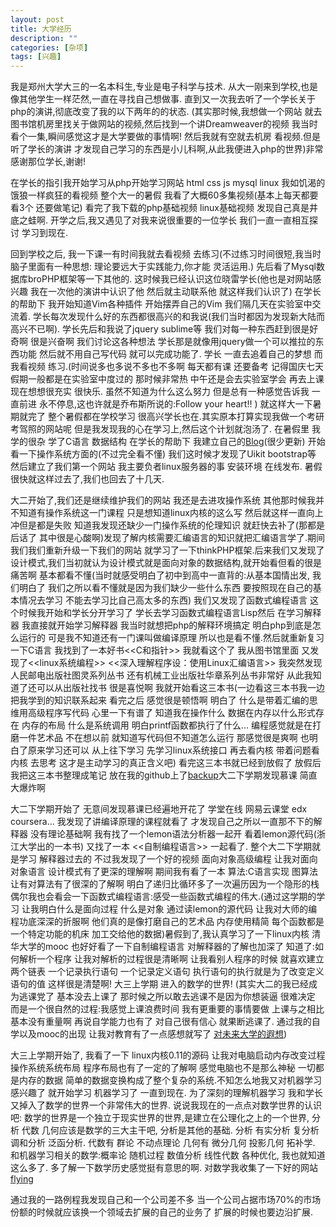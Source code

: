 ```yaml
---
layout: post
title: 大学经历 
description: ""
categories: [杂项]
tags: [兴趣]
---
```



我是郑州大学大三的一名本科生,专业是电子科学与技术. 从大一刚来到学校,也是像其他学生一样茫然,一直在寻找自己想做事. 直到又一次我去听了一个学长关于php的演讲,彻底改变了我的以下两年的的状态. (其实那时候,我想做一个网站 就去图书馆机房里找关于做网站的视频,然后找到一个讲Dreamweaver的视频 我当时看个一集,瞬间感觉这才是大学要做的事情啊! 然后我就有空就去机房 看视频.但是听了学长的演讲 才发现自己学习的东西是小儿科啊,从此我便进入php的世界)非常感谢那位学长,谢谢!

 在学长的指引我开始学习从php开始学习网站 html css js mysql linux 我如饥渴的饿狼一样疯狂的看视频 整个大一的暑假 我看了大概60多集视频(基本上每天都要看3个 还要做笔记) 看完了我下载的php基础视频 linux基础视频 发现自己真是井底之蛙啊. 开学之后,我又遇见了对我来说很重要的一位学长 我们一直一直相互探讨 学习到现在.

回到学校之后, 我一下课一有时间我就去看视频 去练习(不过练习时间很短,我当时脑子里面有一种思想: 理论要远大于实践能力,你才能 灵活运用.) 先后看了Mysql数据库broPHP框架等一下其他的. 这时候我已经认识这位晓雷学长(他也是对网站感兴趣 我在一次他的演讲中认识了他 然后就主动联系他 就这样我们认识了) 在学长的帮助下 我开始知道Vim各种插件 开始摆弄自己的Vim 我们隔几天在实验室中交流着. 学长每次发现什么好的东西都很高兴的和我说(我们当时都因为发现新大陆而高兴不已啊). 学长先后和我说了jquery sublime等 我们对每一种东西赶到很是好奇啊 很是兴奋啊 我们讨论这各种想法 学长那是就像用jquery做一个可以推拉的东西功能 然后就不用自己写代码 就可以完成功能了. 学长 一直去追着自己的梦想 而我看视频 练习.(时间说多也多说不多也不多啊 每天都有课 还要备考 记得国庆七天假期一般都是在实验室中度过的 那时候非常热 中午还是会去实验室学会 再去上课 现在想想很充实 很快乐. 虽然不知道为什么这么努力 但是总有一种感觉告诉我 一直前进 永不停息,这也许就是乔布斯所说的:Follow your heart!! ) 就这样大一下暑期就完了 整个暑假都在学校学习 很高兴学长也在.其实原本打算实现我做一个考研考驾照的网站呢 但是我发现我的心在学习上,然后这个计划就泡汤了. 在暑假里 我学的很杂 学了C语言 数据结构 在学长的帮助下 我建立自己的[Blog](http://longriyao.github.io)(很少更新) 开始看一下操作系统方面的(不过完全看不懂) 我们这时候才发现了Uikit bootstrap等 然后建立了我们第一个网站 我主要负者linux服务器的事 安装环境 在线发布. 暑假很快就这样过去了,我们也回去了十几天.

大二开始了,我们还是继续维护我们的网站 我还是去进攻操作系统 其他那时候我并不知道有操作系统这一门课程 只是想知道linux内核的这么写 然后就这样一直向上冲但是都是失败 知道我发现还缺少一门操作系统的伦理知识 就赶快去补了(那都是后话了 其中很是心酸啊)发现了解内核需要汇编语言的知识就把汇编语言学了.期间我们我们重新升级一下我们的网站 就学习了一下thinkPHP框架.后来我们又发现了设计模式,我们当初就认为设计模式就是面向对象的数据结构,就开始看但看的很是痛苦啊 基本都看不懂(当时就感受明白了初中到高中一直背的:从基本国情出发, 我们明白了 我们之所以看不懂就是因为我们缺少一些什么东西 要按照现在自己的基本情况去学习 不能去学习比自己高太多的东西) 我们又发现了函数式编程语言 这个时候我开始和学长分开学习了 学长去学习函数式编程语言Lisp然后 在学习解释器 我直接就开始学习解释器 我当时就想把php的解释环境搞定 明白php到底是怎么运行的 可是我不知道还有一门课叫做编译原理 所以也是看不懂.然后就重新复习一下C语言 我找到了一本好书<<C和指针>> 我就看这个了 我从图书馆里面 又发现了<<linux系统编程>> <<深入理解程序设：使用Linux汇编语言>> 我突然发现 人民邮电出版社图灵系列丛书 还有机械工业出版社华章系列丛书非常好 从此我知道了还可以从出版社找书 很是喜悦啊 我就开始看这三本书(一边看这三本书我一边把我学到的知识联系起来 看完之后 感觉很是顿悟啊 明白了 什么是带着汇编的思维用高级程序写代码 心里一下有谱了 知道我在操作什么 数据在内存以什么形式存在 内存的布局 什么是系统调用 明白printf函数都执行了什么... 编程感觉就是在打磨一件艺术品 不在想以前 就知道写代码但不知道怎么运行 那感觉很是爽啊 也明白了原来学习还可以 从上往下学习 先学习linux系统接口 再去看内核 带着问题看内核 去思考 这才是主动学习的真正含义吧) 看完这三本书就已经到放假了 放假后 我把这三本书整理成笔记 放在我的github上了[backup](https://github.com/longriyao/backup)大二下学期发现慕课 简直大爆炸啊

大二下学期开始了 无意间发现慕课已经遍地开花了 学堂在线 网易云课堂 edx coursera... 我发现了讲编译原理的课程就看了 才发现自己之所以一直那不下的解释器 没有理论基础啊 我有找了一个lemon语法分析器一起开 看着lemon源代码(浙江大学出的一本书) 又找了一本 <<自制编程语言>> 一起看了. 整个大二下学期就是学习 解释器过去的 不过我发现了一个好的视频 面向对象高级编程 让我对面向对象语言 设计模式有了更深的理解啊 期间我有看了一本 算法:C语言实现 图算法 让有对算法有了很深的了解啊 明白了递归比循环多了一次遍历因为一个隐形的栈 偶尔我也会看会一下函数式编程语言:感受一些函数式编程的伟大.(通过这学期的学习 让我明白什么是面向过程 什么是对象 通过读lemon的源代码 让我对大师的编程功底深深的折服啊 他们真的是像打磨自己的艺术品 内存使用精简 每个函数都是一个特定功能的机床 加工交给他的数据)暑假到了,我认真学习了一下linux内核 清华大学的mooc 也好好看了一下自制编程语言 对解释器的了解也加深了 知道了:如何解析一个程序 让我对解析的过程很是清晰啊 让我看别人程序的时候 就喜欢建立两个链表 一个记录执行语句 一个记录定义语句 执行语句的执行就是为了改变定义语句的值 这样很是清楚啊! 大三上学期 进入的数学的世界! (其实大二的我已经成为逃课党了 基本没去上课了 那时候之所以敢去逃课不是因为你想装逼 很难决定 而是一个很自然的过程:我感觉上课浪费时间 我有更重要的事情要做 上课与之相比基本没有重量啊 再说自学能力也有了 对自己很有信心 就果断逃课了. 通过我的自学以及mooc的出现 让我对教育有了一点感想就写了 [对未来大学的遐想](http://longriyao.github.io/2015/06/05/college/))

大三上学期开始了, 我看了一下 linux内核0.11的源码 让我对电脑启动内存改变过程 操作系统系统布局 程序布局也有了一定的了解啊 感觉电脑也不是那么神秘 一切都是内存的数据 简单的数据变换构成了整个复杂的系统.不知怎么地我又对机器学习感兴趣了 就开始学习 机器学习了 一直到现在. 为了深刻的理解机器学习 我和学长又掉入了数学的世界一个非常伟大的世界. 说说我现在的一点点对数学世界的认识吧: 数学的世界是一个独立于现实世界的世界,是建立在公理化之上的一个世界, 分析 代数 几何应该是数学的三大主干吧, 分析是其他的基础. 分析 有实分析 复分析 调和分析 泛函分析. 代数有 群论 不动点理论   几何有 微分几何 投影几何 拓补学. 和机器学习相关的数学:概率论 随机过程 数值分析 线性代数 各种优化,  我也就知道这么多了. 多了解一下数学历史感觉挺有意思的啊. 对数学我收集了一下好的网站 [flying](http://flyings.sinaapp.com/)  

通过我的一路例程我发现自己和一个公司差不多 当一个公司占据市场70%的市场份额的时候就应该换一个领域去扩展的自己的业务了 扩展的时候也要边沿扩展.
